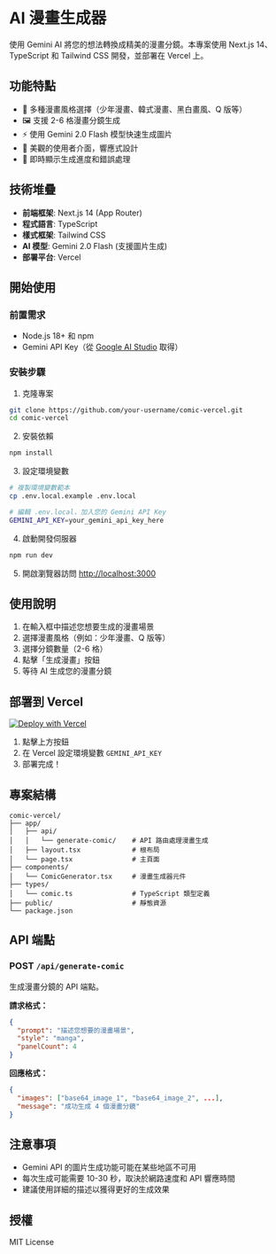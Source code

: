 # AI 漫畫生成器

使用 Gemini AI 將您的想法轉換成精美的漫畫分鏡。本專案使用 Next.js 14、TypeScript 和 Tailwind CSS 開發，並部署在 Vercel 上。

## 功能特點

- 🎨 多種漫畫風格選擇（少年漫畫、韓式漫畫、黑白畫風、Q 版等）
- 🖼️ 支援 2-6 格漫畫分鏡生成
- ⚡ 使用 Gemini 2.0 Flash 模型快速生成圖片
- 💅 美觀的使用者介面，響應式設計
- 🔄 即時顯示生成進度和錯誤處理

## 技術堆疊

- **前端框架**: Next.js 14 (App Router)
- **程式語言**: TypeScript
- **樣式框架**: Tailwind CSS
- **AI 模型**: Gemini 2.0 Flash (支援圖片生成)
- **部署平台**: Vercel

## 開始使用

### 前置需求

- Node.js 18+ 和 npm
- Gemini API Key（從 [Google AI Studio](https://makersuite.google.com/app/apikey) 取得）

### 安裝步驟

1. 克隆專案

```bash
git clone https://github.com/your-username/comic-vercel.git
cd comic-vercel
```

2. 安裝依賴

```bash
npm install
```

3. 設定環境變數

```bash
# 複製環境變數範本
cp .env.local.example .env.local

# 編輯 .env.local，加入您的 Gemini API Key
GEMINI_API_KEY=your_gemini_api_key_here
```

4. 啟動開發伺服器

```bash
npm run dev
```

5. 開啟瀏覽器訪問 [http://localhost:3000](http://localhost:3000)

## 使用說明

1. 在輸入框中描述您想要生成的漫畫場景
2. 選擇漫畫風格（例如：少年漫畫、Q 版等）
3. 選擇分鏡數量（2-6 格）
4. 點擊「生成漫畫」按鈕
5. 等待 AI 生成您的漫畫分鏡

## 部署到 Vercel

[![Deploy with Vercel](https://vercel.com/button)](https://vercel.com/new/clone?repository-url=https://github.com/your-username/comic-vercel)

1. 點擊上方按鈕
2. 在 Vercel 設定環境變數 `GEMINI_API_KEY`
3. 部署完成！

## 專案結構

```
comic-vercel/
├── app/
│   ├── api/
│   │   └── generate-comic/    # API 路由處理漫畫生成
│   ├── layout.tsx             # 根布局
│   └── page.tsx               # 主頁面
├── components/
│   └── ComicGenerator.tsx     # 漫畫生成器元件
├── types/
│   └── comic.ts               # TypeScript 類型定義
├── public/                    # 靜態資源
└── package.json
```

## API 端點

### POST `/api/generate-comic`

生成漫畫分鏡的 API 端點。

**請求格式：**

```json
{
  "prompt": "描述您想要的漫畫場景",
  "style": "manga",
  "panelCount": 4
}
```

**回應格式：**

```json
{
  "images": ["base64_image_1", "base64_image_2", ...],
  "message": "成功生成 4 個漫畫分鏡"
}
```

## 注意事項

- Gemini API 的圖片生成功能可能在某些地區不可用
- 每次生成可能需要 10-30 秒，取決於網路速度和 API 響應時間
- 建議使用詳細的描述以獲得更好的生成效果

## 授權

MIT License
